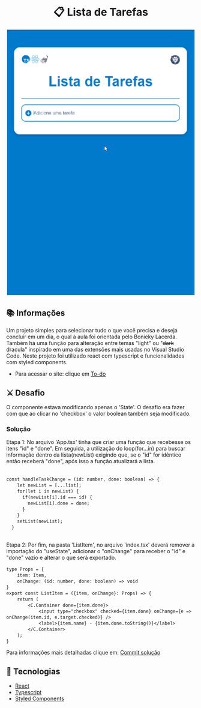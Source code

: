 <h1 align="center">📋 Lista de Tarefas</h1>
<p align="center">
  <img width="500" src="/public/toReadme/Listagif.gif">
</p>

## :books: Informações
Um projeto simples para selecionar tudo o que você precisa e deseja concluir em um dia, o qual a aula foi orientada pelo Bonieky Lacerda. Também há uma função para alteração entre temas "light" ou "<s>dark</s> dracula" inspirado em uma das extensões mais usadas no Visual Studio Code. Neste projeto foi utilizado react com typescript e funcionalidades com styled components.
<ul>
  <li>Para acessar o site: clique em <a href="https://felipe-cll.github.io/lista-react-ts/" target="_blank">To-do</a></li>
</ul>

## :crossed_swords: Desafio
O componente estava modificando apenas o 'State'. O desafio era fazer com que ao clicar no 'checkbox' o valor boolean também seja modificado.

### Solução
Etapa 1:  No arquivo 'App.tsx' tinha que criar uma função que recebesse os itens "id" e "done". Em seguida, a utilização do loop(for...in) para buscar informação dentro da lista(newList) exigindo que, se o "id" for idêntico então receberá "done", após isso a função atualizará a lista.
<br/><br/>

```
const handleTaskChange = (id: number, done: boolean) => {
    let newList = [...list];
    for(let i in newList) {
      if(newList[i].id === id) {
        newList[i].done = done;
      }
    }
    setList(newList);
  }
```

<br/>Etapa 2: Por fim, na pasta 'ListItem', no arquivo 'index.tsx' deverá remover a importação do "useState", adicionar o "onChange" para receber o "id" e "done" vazio e alterar o que será exportado.

```
type Props = {
    item: Item,
    onChange: (id: number, done: boolean) => void
}
export const ListItem = ({item, onChange}: Props) => {
    return (
        <C.Container done={item.done}>
            <input type="checkbox" checked={item.done} onChange={e => onChange(item.id, e.target.checked)} />
            <label>{item.name} - {item.done.toString()}</label>
        </C.Container>
    );
}
```
Para informações mais detalhadas clique em: <a href="https://github.com/LipeCll/lista-react-ts/commit/e5bcc190a5f03b1ccab07560fee62e9d0942421e">Commit solução</a>

## :pushpin: Tecnologias
<ul>
  <li><a href="https://pt-br.reactjs.org/docs/getting-started.html">React</a></li>
  <li><a href="https://www.typescriptlang.org/docs/">Typescript</a></li>
  <li><a href="https://styled-components.com/docs">Styled Components</a></li>
</ul>

